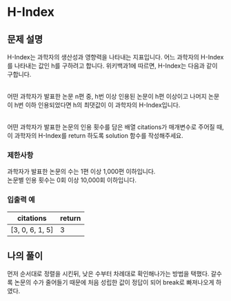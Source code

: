 # H-Index

## 문제 설명
H-Index는 과학자의 생산성과 영향력을 나타내는 지표입니다. 어느 과학자의 H-Index를 나타내는 값인 h를 구하려고 합니다. 위키백과1에 따르면, H-Index는 다음과 같이 구합니다. <br><br>

어떤 과학자가 발표한 논문 n편 중, h번 이상 인용된 논문이 h편 이상이고 나머지 논문이 h번 이하 인용되었다면 h의 최댓값이 이 과학자의 H-Index입니다.<br><br>

어떤 과학자가 발표한 논문의 인용 횟수를 담은 배열 citations가 매개변수로 주어질 때, 이 과학자의 H-Index를 return 하도록 solution 함수를 작성해주세요.<br>

### 제한사항
과학자가 발표한 논문의 수는 1편 이상 1,000편 이하입니다. <br>
논문별 인용 횟수는 0회 이상 10,000회 이하입니다.<br>

### 입출력 예
| citations       | return |
|-----------------|--------|
| [3, 0, 6, 1, 5] | 3      |

## 나의 풀이
먼저 순서대로 정렬을 시킨뒤, 낮은 수부터 차례대로 확인해나가는 방법을 택했다. 갈수록 논문의 수가 줄어들기 때문에 처음 성립한 값이 정답이 되어 break로 빠져나오게 하였다.